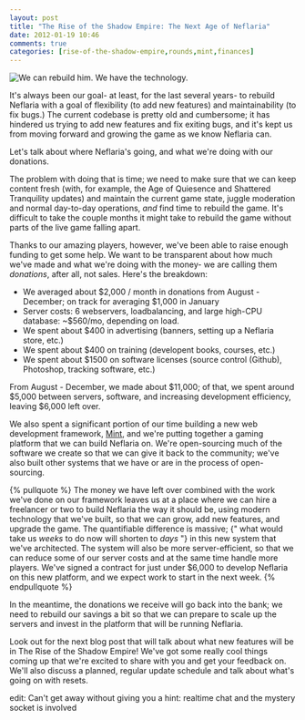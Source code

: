 ```yaml
---
layout: post
title: "The Rise of the Shadow Empire: The Next Age of Neflaria"
date: 2012-01-19 10:46
comments: true
categories: [rise-of-the-shadow-empire,rounds,mint,finances]
---
```


![We can rebuild him. We have the technology.](http://i.imgur.com/uedLr.jpg)

It's always been our goal- at least, for the last several years- to rebuild
Neflaria with a goal of flexibility (to add new features) and maintainability
(to fix bugs.) The current codebase is pretty old and cumbersome; it has
hindered us trying to add new features and fix exiting bugs, and it's kept us
from moving forward and growing the game as we know Neflaria can.

Let's talk about where Neflaria's going, and what we're doing with our donations.

<!-- more -->

The problem with doing that is time; we need to make sure that we can keep
content fresh (with, for example, the Age of Quiesence and Shattered Tranquility
updates) and maintain the current game state, juggle moderation and normal
day-to-day operations, *and* find time to rebuild the game. It's difficult to
take the couple months it might take to rebuild the game without parts of the
live game falling apart.

Thanks to our amazing players, however, we've been able to raise enough funding
to get some help. We want to be transparent about how much we've made and what
we're doing with the money- we are calling them *donations*, after all, not sales. 
Here's the breakdown:

* We averaged about $2,000 / month in donations from August - December;
  on track for averaging $1,000 in January
* Server costs: 6 webservers, loadbalancing, and large high-CPU database:
  ~$560/mo, depending on load.
* We spent about $400 in advertising (banners, setting up a Neflaria store, etc.)
* We spent about $400 on training (developent books, courses, etc.)
* We spent about $1500 on software licenses (source control (Github), Photoshop,
  tracking software, etc.)

From August - December, we made about $11,000; of that, we spent around $5,000
between servers, software, and increasing development efficiency, leaving $6,000
left over.

We also spent a significant portion of our time building a new web development
framework, [Mint](https://github.com/Olivine-Labs/Mint), 
and we're putting together a gaming platform that we can build
Neflaria on. We're open-sourcing much of the software we
create so that we can give it back to the community; we've also built other
systems that we have or are in the process of open-sourcing.

{% pullquote %}
The money we have left over combined with  the work we've done on our 
framework leaves us at a place where we can hire a freelancer or two to build
Neflaria the way it should be, using modern technology that we've built, so
that we can grow, add new features, and upgrade the game.  The quantifiable
difference is massive;
{" what would take us *weeks* to do now will shorten to *days* "}
in this new system that we've architected. The system will also be more
server-efficient, so that we can reduce some of our server costs and at the
same time handle more players. We've signed a contract for just under $6,000
to develop Neflaria on this new platform, and we expect work to start in the
next week.
{% endpullquote %}

In the meantime, the donations we receive will go back into the bank; we need
to rebuild our savings a bit so that we can prepare to scale up the servers
and invest in the platform that will be running Neflaria.

Look out for the next blog post that will talk about what new features will be
in The Rise of the Shadow Empire! We've got some really cool things coming up
that we're excited to share with you and get your feedback on. We'll also
discuss a planned, regular update schedule and talk about what's going on with
resets.




edit: Can't get away without giving you a hint: realtime chat and the mystery 
socket is involved
